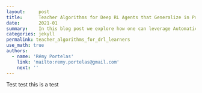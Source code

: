 ```yaml
---
layout:     post
title:      Teacher Algorithms for Deep RL Agents that Generalize in Procedurally Generated Environments
date:       2021-01
summary:    In this blog post we explore how one can leverage Automatic Curriculum Learning procedures to scaffold Deep Reinforcement Learning agents within complex continuous (procedurally generated) task spaces.
categories: jekyll
permalink: teacher_algorithms_for_drl_learners
use_math: true
authors: 
  - name: 'Rémy Portelas'
    link: 'mailto:remy.portelas@gmail.com'
    next: ''
---
```



Test test this is a test
